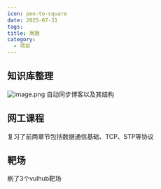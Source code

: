 ```yaml
---
icon: pen-to-square
date: 2025-07-31
tags: 
title: 周报
category:
  - 项目
---
```

## 知识库整理
![image.png](https://cdn.jsdelivr.net/gh/fakeppa/blog-img/20250801202239.png)
自动同步博客以及其结构
## 网工课程
复习了前两章节包括数据通信基础、TCP、STP等协议

## 靶场
刷了3个vulhub靶场